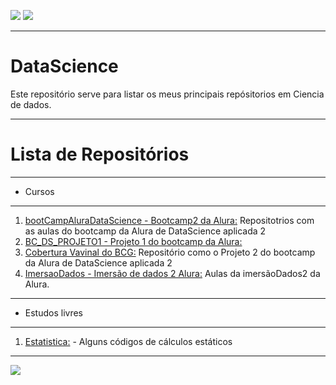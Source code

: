 ![](https://img.shields.io/github/last-commit/HenriqueCCdA/bootCampAluraDataScience?style=plasti&ccolor=blue)
![](https://img.shields.io/badge/Autor-Henrique%20C%20C%20de%20Andrade-blue)

---
# DataScience

Este repositório serve para listar os meus principais repósitorios em Ciencia de dados.

---
# Lista de Repositórios
---
* Cursos
---
1. [bootCampAluraDataScience - Bootcamp2 da Alura:](https://github.com/HenriqueCCdA/bootCampAluraDataScience) Repositotrios com as aulas do bootcamp da Alura de DataScience aplicada 2
2. [BC_DS_PROJETO1 - Projeto 1 do bootcamp da Alura:](https://github.com/HenriqueCCdA/BC_DS_Projeto1)
3. [Cobertura Vavinal do BCG:](https://github.com/HenriqueCCdA/BC_DS_Projeto2) Repositório como o Projeto 2 do bootcamp da Alura de DataScience aplicada 2
4. [ImersaoDados - Imersão de dados 2 Alura:](https://github.com/HenriqueCCdA/ImersaoDados) Aulas da imersãoDados2 da Alura.
---
* Estudos livres
---
1. [Estatistica:](https://github.com/HenriqueCCdA/Estatistica) - Alguns códigos de cálculos estáticos

---

[<img src="https://img.shields.io/badge/mail-EA4335?style=flat-square&logo=Gmail&logoColor=white" />](henrique.ccda@gmail.com)
